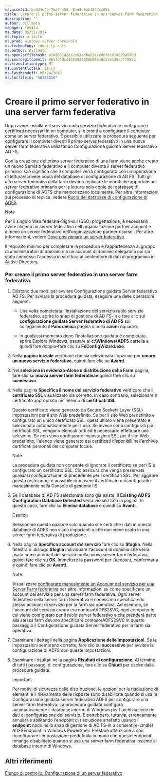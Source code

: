 ```yaml
---
ms.assetid: 5e334c4e-75a7-453c-83e8-5ab4243cc685
title: Creare il primo server federativo in una server farm federativa
description: ''
author: billmath
manager: femila
ms.date: 05/31/2017
ms.topic: article
ms.prod: windows-server-threshold
ms.technology: identity-adfs
ms.author: billmath
ms.openlocfilehash: e16289142ea2e53adba52a4ed8f6c01a929a530d
ms.sourcegitcommit: 0b5fd4dc4148b92480db04e4dc22e139dcff8582
ms.translationtype: MT
ms.contentlocale: it-IT
ms.lasthandoff: 05/24/2019
ms.locfileid: "66192216"
---
```

# <a name="create-the-first-federation-server-in-a-federation-server-farm"></a>Creare il primo server federativo in una server farm federativa

Dopo avere installato il servizio ruolo servizio federativo e configurare i certificati necessari in un computer, si è pronti a configurare il computer come un server federativo. È possibile utilizzare la procedura seguente per configurare il computer diventi il primo server federativo in una nuova server farm federativa utilizzando Configurazione guidata Server federativo AD FS.  
  
Con la creazione del primo server federativo di una farm viene anche creato un nuovo Servizio federativo e il computer diventa il server federativo primario. Ciò significa che il computer verrà configurato con un'operazione di lettura\/scrivere copia del database di configurazione di AD FS. Tutti gli altri server federativi della farm devono replicare le modifiche apportate nel server federativo primario per la lettura\-solo copie del database di configurazione di ADFS che memorizzano localmente. Per altre informazioni sul processo di replica, vedere [Ruolo del database di configurazione di ADFS](../../ad-fs/technical-reference/The-Role-of-the-AD-FS-Configuration-Database.md).  
  
> [!NOTE]  
> Per il singolo Web federata\-Sign\-sul \(SSO\) progettazione, è necessario avere almeno un server federativo nell'organizzazione partner account e almeno un server federativo nell'organizzazione partner risorse . Per altre informazioni, vedere [Dove posizionare un server federativo](https://technet.microsoft.com/library/dd807127.aspx).  
  
Il requisito minimo per completare la procedura è l'appartenenza al gruppo di amministratori di dominio o a un account di dominio delegato a cui sia stato concesso l'accesso in scrittura al contenitore di dati di programma in Active Directory.  
  
### <a name="to-create-the-first-federation-server-in-a-federation-server-farm"></a>Per creare il primo server federativo in una server farm federativa.  
  
1.  Esistono due modi per avviare Configurazione guidata Server federativo AD FS. Per avviare la procedura guidata, eseguire una delle operazioni seguenti:  
  
    -   Una volta completata l'installazione del servizio ruolo servizio federativo, aprire lo snap di gestione di AD FS\-in e fare clic sui **configurazione guidata Server federativo di AD FS** sul collegamento il **Panoramica** pagina o nella **azioni** riquadro.  
  
    -   In qualsiasi momento dopo l'installazione guidata è completata, aprire Esplora Windows, passare al **c:\\Windows\\ADFS** cartella e quindi fare doppio\-fare clic su **FsConfigWizard.exe**.  
  
2.  Nella **pagina iniziale** verificare che sia selezionata l'opzione per **creare un nuovo servizio federativo**, quindi fare clic su **Avanti**.  
  
3.  Nel **seleziona in evidenza\-Alone o distribuzione della Farm** pagina, fare clic su **nuova server farm federativa**e quindi fare clic su **successivo**.  
  
4.  Nella pagina **Specifica il nome del servizio federativo** verificare che il **certificato SSL** visualizzato sia corretto. In caso contrario, selezionare il certificato appropriato nell'elenco di **certificati SSL**.  
  
    Questo certificato viene generato da Secure Sockets Layer \(SSL\) impostazioni per il sito Web predefinito. Se per il sito Web predefinito è configurato un unico certificato SSL, quest'ultimo viene presentato e selezionato automaticamente per l'uso. Se invece sono configurati più certificati SSL, vengono elencati tutti ed è necessario effettuare una selezione. Se non sono configurate impostazioni SSL per il sito Web predefinito, l'elenco viene generato dai certificati disponibili nell'archivio certificati personali del computer locale.  
  
    > [!NOTE]  
    > La procedura guidata non consente di ignorare il certificato se per IIS è configurato un certificato SSL. Ciò assicura che venga preservata qualsiasi configurazione IIS precedente per i certificati SSL. Per aggirare questa restrizione, è possibile rimuovere il certificato o riconfigurarlo manualmente nella Console di gestione IIS.  
  
5.  Se il database di AD FS selezionata sono già esiste, il **Existing AD FS Configuration Database Detected** verrà visualizzata la pagina. In questo caso, fare clic su **Elimina database** e quindi su **Avanti**.  
  
    > [!CAUTION]  
    > Selezionare questa opzione solo quando si è certi che i dati in questo database di ADFS non siano importanti o che non viene usato in una server farm federativa di produzione.  
  
6.  Nella pagina **Specifica account del servizio** fare clic su **Sfoglia**. Nella finestra di dialogo **Sfoglia** individuare l'account di dominio che verrà usato come account del servizio nella nuova server farm federativa, quindi fare clic su **OK**. Immettere la password per l'account, confermarla e quindi fare clic su **Avanti**.  
  
    > [!NOTE]  
    > Visualizzare [configurare manualmente un Account del servizio per una Server Farm federativa](Manually-Configure-a-Service-Account-for-a-Federation-Server-Farm.md) per altre informazioni su come specificare un account del servizio per una server farm federativa. Ogni server federativo nella server farm federativa è necessario specificare lo stesso account di servizio per la farm sia operativa. Ad esempio, se l'account del servizio creato era contoso\\ADFS2SVC, ogni computer in cui viene configurato per il ruolo server federativo e che prenderà parte alla stessa farm devono specificare contoso\\ADFS2SVC in questo passaggio il Configurazione guidata Server federativo per la farm sia operativa.  
  
7.  Esaminare i dettagli nella pagina **Applicazione delle impostazioni**. Se le impostazioni sembrano corrette, fare clic su **successivo** per avviare la configurazione di ADFS con queste impostazioni.  
  
8.  Esaminare i risultati nella pagina **Risultati di configurazione**. Al termine di tutti i passaggi di configurazione, fare clic su **Chiudi** per uscire dalla procedura guidata.  
  
    > [!IMPORTANT]  
    > Per motivi di sicurezza della distribuzione, le opzioni per la risoluzione di elementi e il rilevamento delle risposte sono disabilitate quando si usa la Configurazione guidata server federativo ADFS per configurare una server farm federativa. La procedura guidata configura automaticamente il database interno di Windows per l'archiviazione dei dati di configurazione del servizio. È potrebbero, tuttavia, erroneamente annullarle abilitando l'endpoint di risoluzione artefatto usando il **endpoint** nodo nello snap di gestione di AD FS\-in o consentire\-cmdlet ADFSEndpoint in Windows PowerShell. Prestare attenzione a non riconfigurare l'impostazione predefinita in modo che questo endpoint rimanga disabilitato quando si usa una server farm federativa insieme al database interno di Windows.  
  
## <a name="additional-references"></a>Altri riferimenti  
[Elenco di controllo: Configurazione di un server federativo](Checklist--Setting-Up-a-Federation-Server.md)  
  


